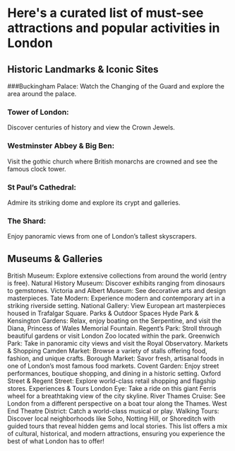 # Here's a curated list of must-see attractions and popular activities in London

## Historic Landmarks & Iconic Sites

###Buckingham Palace:
Watch the Changing of the Guard and explore the area around the palace.

### Tower of London:
Discover centuries of history and view the Crown Jewels.

### Westminster Abbey & Big Ben:
Visit the gothic church where British monarchs are crowned and see the famous clock tower.

### St Paul’s Cathedral:
Admire its striking dome and explore its crypt and galleries.

### The Shard:
Enjoy panoramic views from one of London’s tallest skyscrapers.

## Museums & Galleries

British Museum: Explore extensive collections from around the world (entry is free).
Natural History Museum: Discover exhibits ranging from dinosaurs to gemstones.
Victoria and Albert Museum: See decorative arts and design masterpieces.
Tate Modern: Experience modern and contemporary art in a striking riverside setting.
National Gallery: View European art masterpieces housed in Trafalgar Square.
Parks & Outdoor Spaces
Hyde Park & Kensington Gardens: Relax, enjoy boating on the Serpentine, and visit the Diana, Princess of Wales Memorial Fountain.
Regent’s Park: Stroll through beautiful gardens or visit London Zoo located within the park.
Greenwich Park: Take in panoramic city views and visit the Royal Observatory.
Markets & Shopping
Camden Market: Browse a variety of stalls offering food, fashion, and unique crafts.
Borough Market: Savor fresh, artisanal foods in one of London’s most famous food markets.
Covent Garden: Enjoy street performances, boutique shopping, and dining in a historic setting.
Oxford Street & Regent Street: Explore world-class retail shopping and flagship stores.
Experiences & Tours
London Eye: Take a ride on this giant Ferris wheel for a breathtaking view of the city skyline.
River Thames Cruise: See London from a different perspective on a boat tour along the Thames.
West End Theatre District: Catch a world-class musical or play.
Walking Tours: Discover local neighborhoods like Soho, Notting Hill, or Shoreditch with guided tours that reveal hidden gems and local stories.
This list offers a mix of cultural, historical, and modern attractions, ensuring you experience the best of what London has to offer!
